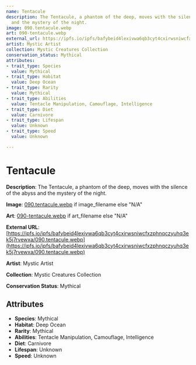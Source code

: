 ```yaml
---
name: Tentacule
description: The Tentacule, a phantom of the deep, moves with the silence of the abyss
  and the mystery of the night.
image: 090.tentacule.webp
art: 090-tentacule.webp
external_url: https://ipfs.io/ipfs/bafybeid4lexivwa6qb3cyt4cxirwsniwcfxzphnqczyuhq3ek5j7rvewxa/090.tentacule.webp
artist: Mystic Artist
collection: Mystic Creatures Collection
conservation_status: Mythical
attributes:
- trait_type: Species
  value: Mythical
- trait_type: Habitat
  value: Deep Ocean
- trait_type: Rarity
  value: Mythical
- trait_type: Abilities
  value: Tentacle Manipulation, Camouflage, Intelligence
- trait_type: Diet
  value: Carnivore
- trait_type: Lifespan
  value: Unknown
- trait_type: Speed
  value: Unknown

---
```


# Tentacule

**Description**: The Tentacule, a phantom of the deep, moves with the silence of the abyss and the mystery of the night.

**Image**: [090.tentacule.webp](./090.tentacule.webp) if image_filename else "N/A"

**Art**: [090-tentacule.webp](./090-tentacule.webp) if art_filename else "N/A"

**External URL**: [https://ipfs.io/ipfs/bafybeid4lexivwa6qb3cyt4cxirwsniwcfxzphnqczyuhq3ek5j7rvewxa/090.tentacule.webp](https://ipfs.io/ipfs/bafybeid4lexivwa6qb3cyt4cxirwsniwcfxzphnqczyuhq3ek5j7rvewxa/090.tentacule.webp)

**Artist**: Mystic Artist

**Collection**: Mystic Creatures Collection

**Conservation Status**: Mythical

## Attributes
- **Species**: Mythical
- **Habitat**: Deep Ocean
- **Rarity**: Mythical
- **Abilities**: Tentacle Manipulation, Camouflage, Intelligence
- **Diet**: Carnivore
- **Lifespan**: Unknown
- **Speed**: Unknown
